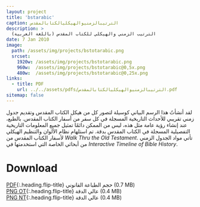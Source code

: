 ```yaml
---
layout: project
title: 'bstarabic'
caption: الترتيبالزمنيوالهيكليالكتابالمقدس
description: >
  الترتيب الزمني والهيكلي للكتاب المقدس (باللغة العربية)
date: 7 Jan 2010
image: 
  path: /assets/img/projects/bstotarabic.png
  srcset: 
    1920w: /assets/img/projects/bstotarabic.png
    960w:  /assets/img/projects/bstotarabic@0,5x.png
    480w:  /assets/img/projects/bstotarabic@0,25x.png
links:
  - title: PDF
    url: ../../assets/pdfs/الترتيبالزمنيوالهيكليالكتابالمقدس.pdf
sitemap: false
---
```

لقد أنشأتُ هذا الرسم البياني كوسيلة لتصور كل من هيكل الكتاب المقدس وتقديم جدول زمني تقريبي للأحداث التاريخية المسجلة في كل سفر من أسفار الكتاب المقدس. بالطبع، عند إنشاء رؤية عامة مثل هذه، ليس من الممكن دائمًا تمثيل جميع المعلومات التاريخية التفصيلية المسجلة في الكتاب المقدس بدقة. تم استلهام نظام الألوان والتنظيم الهيكلي لأسفار الكتاب المقدس من *Walk Thru the Old Testament*. تأتي مواد الجدول الزمني من أبحاثي الخاصة التي استخدمتها في *Interactive Timeline of Bible History*.

# Download
[PDF](../assets/pdfs/الترتيبالزمنيوالهيكليالكتابالمقدس.pdf){:.heading.flip-title} <span class="icon-file-pdf"></span> حجم الطباعة القانوني (0.7 MB)  
[PNG OT](../assets/img/hd/bstothdarabic.png){:.heading.flip-title} <span class="icon-file-picture"></span> عالي الدقة (0.4 MB)  
[PNG NT](../assets/img/hd/bstnthdarabic.png){:.heading.flip-title} <span class="icon-file-picture"></span> عالي الدقة (0.4 MB)